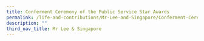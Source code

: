 ```yaml
---
title: Conferment Ceremony of the Public Service Star Awards
permalink: /life-and-contributions/Mr-Lee-and-Singapore/Conferment-Ceremony-of-the-Public-Service-Star-Awards
description: ""
third_nav_title: Mr Lee & Singapore
---
```

